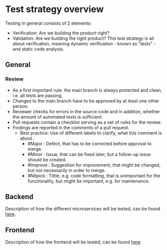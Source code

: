 # Test strategy overview

Testing in general consists of 2 elements:
- Verification: Are we building the product right?
- Validation: Are we building the right product?
This test strategy is all about verification, meaning dynamic verification - known as "tests" - and static code analysis.

## General

### Review

- As a first important rule: the main branch is always protected and clean, i.e. all tests are passing.
- Changes to the main branch have to be approved by at least one other person.
- Reviewer checks for errors in the source code and in addition, whether the amount of automated tests is sufficient.
- Pull requests contain a checklist serving as a set of rules for the review.
- Findings are reported in the comments of a pull request.
    - Best practice: Use of different labels to clarify, what this comment is about.
        - #Major : Defect, that has to be corrected before approval to merge.
        - #Minor : Issue, that can be fixed later, but a follow-up issue should be created.
        - #Improve : Suggestion for improvement, that might be changed, but not necessarily in order to merge.
        - #Nitpick : Tittle, e.g. code formatting, that is unimportant for the functionality, but might be important, e.g. for maintenance.

## Backend

Description of how the different microservices will be tested, can be found [here](../backend/testing.md).

## Frontend

Description of how the frontend will be tested, can be found [here](../frontend/testing.md)
